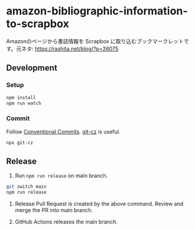# amazon-bibliographic-information-to-scrapbox

Amazonのページから書誌情報を Scrapbox に取り込むブックマークレットです。元ネタ: https://rashita.net/blog/?p=26075

## Development

### Setup

```sh
npm install
npm run watch
```

### Commit

Follow [Conventional Commits](https://www.conventionalcommits.org/en/v1.0.0/). [git-cz](https://github.com/streamich/git-cz) is useful.

```sh
npx git-cz
```

## Release

1. Run `npm run release` on main branch.

```sh
git switch main
npm run release
```

1. Release Pull Request is created by the above command. Review and merge the PR into main branch.

1. GitHub Actions releases the main branch.

